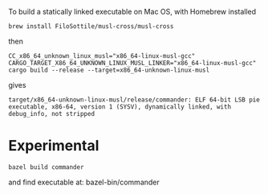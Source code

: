 To build a statically linked executable on Mac OS, with Homebrew installed

```
brew install FiloSottile/musl-cross/musl-cross
```

then

```
CC_x86_64_unknown_linux_musl="x86_64-linux-musl-gcc" CARGO_TARGET_X86_64_UNKNOWN_LINUX_MUSL_LINKER="x86_64-linux-musl-gcc" cargo build --release --target=x86_64-unknown-linux-musl
```

gives

```→ file target/x86_64-unknown-linux-musl/release/commander
target/x86_64-unknown-linux-musl/release/commander: ELF 64-bit LSB pie executable, x86-64, version 1 (SYSV), dynamically linked, with debug_info, not stripped
```

# Experimental

```
bazel build commander
```

and find executable at: bazel-bin/commander
